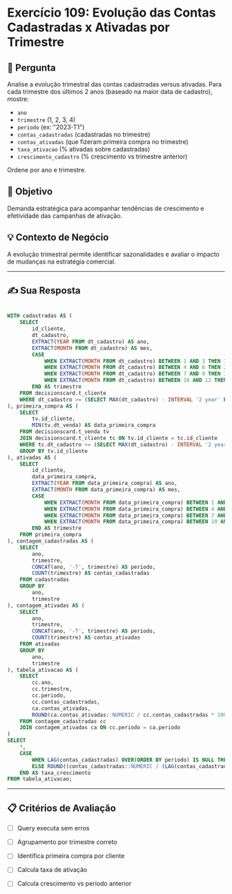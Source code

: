 # Exercício 109: Evolução das Contas Cadastradas x Ativadas por Trimestre

## 📝 Pergunta

Analise a evolução trimestral das contas cadastradas versus ativadas. Para cada trimestre dos últimos 2 anos (baseado na maior data de cadastro), mostre:

- `ano` 
- `trimestre` (1, 2, 3, 4)
- `periodo` (ex: "2023-T1")
- `contas_cadastradas` (cadastradas no trimestre)
- `contas_ativadas` (que fizeram primeira compra no trimestre)
- `taxa_ativacao` (% ativadas sobre cadastradas)
- `crescimento_cadastro` (% crescimento vs trimestre anterior)

Ordene por ano e trimestre.

## 🎯 Objetivo

Demanda estratégica para acompanhar tendências de crescimento e efetividade das campanhas de ativação.

## 💡 Contexto de Negócio

A evolução trimestral permite identificar sazonalidades e avaliar o impacto de mudanças na estratégia comercial.

---

## ✍️ Sua Resposta

```sql

WITH cadastradas AS (
	SELECT 
		id_cliente,
		dt_cadastro, 
		EXTRACT(YEAR FROM dt_cadastro) AS ano,
		EXTRACT(MONTH FROM dt_cadastro) AS mes,
		CASE
			WHEN EXTRACT(MONTH FROM dt_cadastro) BETWEEN 1 AND 3 THEN 1
			WHEN EXTRACT(MONTH FROM dt_cadastro) BETWEEN 4 AND 6 THEN 2
			WHEN EXTRACT(MONTH FROM dt_cadastro) BETWEEN 7 AND 9 THEN 3
			WHEN EXTRACT(MONTH FROM dt_cadastro) BETWEEN 10 AND 12 THEN 4
		END AS trimestre	
	FROM decisionscard.t_cliente
	WHERE dt_cadastro >= (SELECT MAX(dt_cadastro) - INTERVAL '2 year' FROM decisionscard.t_cliente)
), primeira_compra AS (
	SELECT 
		tv.id_cliente,
		MIN(tv.dt_venda) AS data_primeira_compra
	FROM decisionscard.t_venda tv
	JOIN decisionscard.t_cliente tc ON tv.id_cliente = tc.id_cliente
	WHERE tc.dt_cadastro >= (SELECT MAX(dt_cadastro) - INTERVAL '2 year' FROM decisionscard.t_cliente)
	GROUP BY tv.id_cliente
), ativadas AS (
	SELECT 
		id_cliente,
		data_primeira_compra,
		EXTRACT(YEAR FROM data_primeira_compra) AS ano,
		EXTRACT(MONTH FROM data_primeira_compra) AS mes,
		CASE
			WHEN EXTRACT(MONTH FROM data_primeira_compra) BETWEEN 1 AND 3 THEN 1
			WHEN EXTRACT(MONTH FROM data_primeira_compra) BETWEEN 4 AND 6 THEN 2
			WHEN EXTRACT(MONTH FROM data_primeira_compra) BETWEEN 7 AND 9 THEN 3
			WHEN EXTRACT(MONTH FROM data_primeira_compra) BETWEEN 10 AND 12 THEN 4
		END AS trimestre
	FROM primeira_compra
), contagem_cadastradas AS (
	SELECT 
		ano,
		trimestre,
		CONCAT(ano, '-T', trimestre) AS periodo,
		COUNT(trimestre) AS contas_cadastradas
	FROM cadastradas
	GROUP BY 
	    ano, 
	    trimestre
), contagem_ativadas AS (
	SELECT 
		ano,
		trimestre,
		CONCAT(ano, '-T', trimestre) AS periodo,
		COUNT(trimestre) AS contas_ativadas
	FROM ativadas
	GROUP BY 
	    ano, 
	    trimestre
), tabela_ativacao AS (
	SELECT
		cc.ano,
		cc.trimestre,
		cc.periodo,
		cc.contas_cadastradas,
		ca.contas_ativadas,
		ROUND(ca.contas_ativadas::NUMERIC / cc.contas_cadastradas * 100, 2) AS taxa_ativacao
	FROM contagem_cadastradas cc
	JOIN contagem_ativadas ca ON cc.periodo = ca.periodo
)
SELECT 
	*,
	CASE
		WHEN LAG(contas_cadastradas) OVER(ORDER BY periodo) IS NULL THEN 0
		ELSE ROUND((contas_cadastradas::NUMERIC / (LAG(contas_cadastradas) OVER(ORDER BY periodo)) - 1) * 100, 2) 
	END AS taxa_crescimento
FROM tabela_ativacao;

```

---

## 📋 Critérios de Avaliação

- [ ] Query executa sem erros
- [ ] Agrupamento por trimestre correto
- [ ] Identifica primeira compra por cliente
- [ ] Calcula taxa de ativação
- [ ] Calcula crescimento vs período anterior

